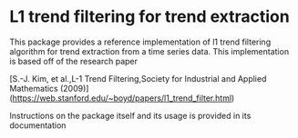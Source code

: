 # L1 trend filtering for trend extraction

This package provides a reference implementation of l1 trend filtering algorithm for
trend extraction from a time series data. This implementation is based off of the research paper


[S.-J. Kim, et al.,L-1 Trend Filtering,Society
for Industrial and Applied Mathematics
(2009)] (https://web.stanford.edu/~boyd/papers/l1_trend_filter.html)

Instructions on the package itself and its usage is provided in its documentation
